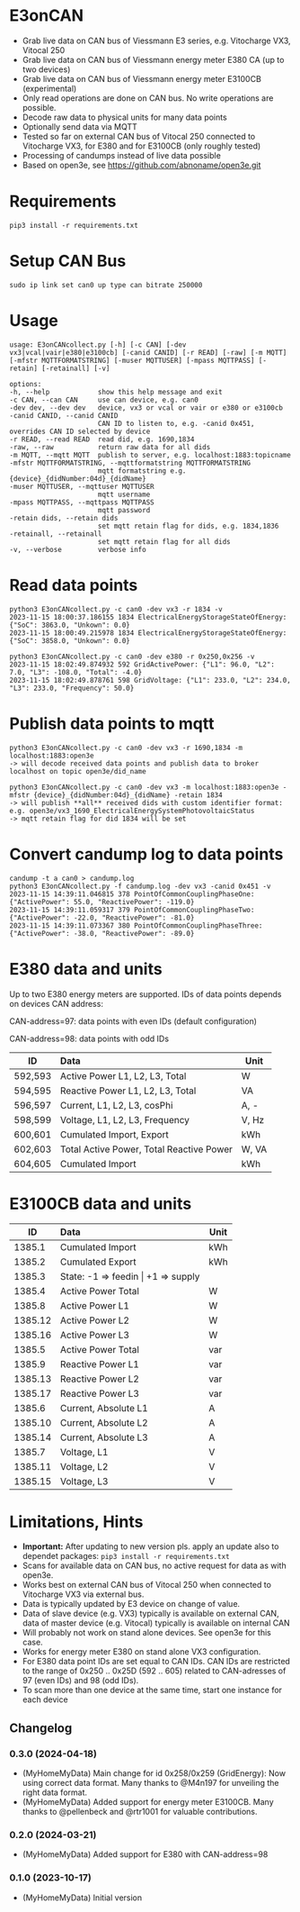 # E3onCAN
* Grab live data on CAN bus of Viessmann E3 series, e.g. Vitocharge VX3, Vitocal 250
* Grab live data on CAN bus of Viessmann energy meter E380 CA (up to two devices)
* Grab live data on CAN bus of Viessmann energy meter E3100CB (experimental)
* Only read operations are done on CAN bus. No write operations are possible.
* Decode raw data to physical units for many data points
* Optionally send data via MQTT
* Tested so far on external CAN bus of Vitocal 250 connected to Vitocharge VX3, for E380 and for E3100CB (only roughly tested)
* Processing of candumps instead of live data possible
* Based on open3e, see https://github.com/abnoname/open3e.git 

# Requirements
    pip3 install -r requirements.txt

# Setup CAN Bus
    sudo ip link set can0 up type can bitrate 250000

# Usage
    usage: E3onCANcollect.py [-h] [-c CAN] [-dev vx3|vcal|vair|e380|e3100cb] [-canid CANID] [-r READ] [-raw] [-m MQTT] [-mfstr MQTTFORMATSTRING] [-muser MQTTUSER] [-mpass MQTTPASS] [-retain] [-retainall] [-v]

    options:
    -h, --help            show this help message and exit
    -c CAN, --can CAN     use can device, e.g. can0
    -dev dev, --dev dev   device, vx3 or vcal or vair or e380 or e3100cb
    -canid CANID, --canid CANID
                          CAN ID to listen to, e.g. -canid 0x451, overrides CAN ID selected by device
    -r READ, --read READ  read did, e.g. 1690,1834
    -raw, --raw           return raw data for all dids
    -m MQTT, --mqtt MQTT  publish to server, e.g. localhost:1883:topicname
    -mfstr MQTTFORMATSTRING, --mqttformatstring MQTTFORMATSTRING
                          mqtt formatstring e.g. {device}_{didNumber:04d}_{didName}
    -muser MQTTUSER, --mqttuser MQTTUSER
                          mqtt username
    -mpass MQTTPASS, --mqttpass MQTTPASS
                          mqtt password
    -retain dids, --retain dids
   	                      set mqtt retain flag for dids, e.g. 1834,1836
    -retainall, --retainall
   	                      set mqtt retain flag for all dids
    -v, --verbose         verbose info

# Read data points
    python3 E3onCANcollect.py -c can0 -dev vx3 -r 1834 -v
    2023-11-15 18:00:37.186155 1834 ElectricalEnergyStorageStateOfEnergy: {"SoC": 3863.0, "Unkown": 0.0}
    2023-11-15 18:00:49.215978 1834 ElectricalEnergyStorageStateOfEnergy: {"SoC": 3858.0, "Unkown": 0.0}
    
    python3 E3onCANcollect.py -c can0 -dev e380 -r 0x250,0x256 -v
    2023-11-15 18:02:49.874932 592 GridActivePower: {"L1": 96.0, "L2": 7.0, "L3": -108.0, "Total": -4.0}
    2023-11-15 18:02:49.878761 598 GridVoltage: {"L1": 233.0, "L2": 234.0, "L3": 233.0, "Frequency": 50.0}
    
# Publish data points to mqtt
    python3 E3onCANcollect.py -c can0 -dev vx3 -r 1690,1834 -m localhost:1883:open3e
    -> will decode received data points and publish data to broker localhost on topic open3e/did_name

    python3 E3onCANcollect.py -c can0 -dev vx3 -m localhost:1883:open3e -mfstr {device}_{didNumber:04d}_{didName} -retain 1834
    -> will publish **all** received dids with custom identifier format: e.g. open3e/vx3_1690_ElectricalEnergySystemPhotovoltaicStatus
    -> mqtt retain flag for did 1834 will be set

# Convert candump log to data points
    candump -t a can0 > candump.log
    python3 E3onCANcollect.py -f candump.log -dev vx3 -canid 0x451 -v
    2023-11-15 14:39:11.046815 378 PointOfCommonCouplingPhaseOne: {"ActivePower": 55.0, "ReactivePower": -119.0}
    2023-11-15 14:39:11.059317 379 PointOfCommonCouplingPhaseTwo: {"ActivePower": -22.0, "ReactivePower": -81.0}
    2023-11-15 14:39:11.073367 380 PointOfCommonCouplingPhaseThree: {"ActivePower": -38.0, "ReactivePower": -89.0}

# E380 data and units
Up to two E380 energy meters are supported. IDs of data points depends on devices CAN address:

CAN-address=97: data points with even IDs (default configuration)

CAN-address=98: data points with odd IDs

| ID | Data| Unit |
| ------|:--- |------|
| 592,593 | Active Power L1, L2, L3, Total |  W |
| 594,595 | Reactive Power L1, L2, L3, Total | VA |
| 596,597 | Current, L1, L2, L3, cosPhi | A, - |
| 598,599 | Voltage, L1, L2, L3, Frequency | V, Hz |
| 600,601 | Cumulated Import, Export | kWh |
| 602,603 | Total Active Power, Total Reactive Power | W, VA |
| 604,605 | Cumulated Import | kWh |

# E3100CB data and units

| ID | Data| Unit |
| ------|:--- |------|
| 1385.1  | Cumulated Import | kWh |
| 1385.2  | Cumulated Export | kWh |
| 1385.3  | State: -1 => feedin \| +1 => supply | |
| 1385.4  | Active Power Total |  W |
| 1385.8  | Active Power L1 |  W |
| 1385.12  | Active Power L2 |  W |
| 1385.16  | Active Power L3 |  W |
| 1385.5  | Active Power Total |  var |
| 1385.9  | Reactive Power L1 |  var |
| 1385.13  | Reactive Power L2 |  var |
| 1385.17  | Reactive Power L3 |  var |
| 1385.6 | Current, Absolute L1 | A |
| 1385.10 | Current, Absolute L2 | A |
| 1385.14 | Current, Absolute L3 | A |
| 1385.7 | Voltage, L1 | V |
| 1385.11 | Voltage, L2 | V |
| 1385.15 | Voltage, L3 | V |

# Limitations, Hints
* **Important:** After updating to new version pls. apply an update also to dependet packages: `pip3 install -r requirements.txt`
* Scans for available data on CAN bus, no active request for data as with open3e.
* Works best on external CAN bus of Vitocal 250 when connected to Vitocharge VX3 via external bus.
* Data is typically updated by E3 device on change of value.
* Data of slave device (e.g. VX3) typically is available on external CAN, data of master device (e.g. Vitocal) typically is available on internal CAN
* Will probably not work on stand alone devices. See open3e for this case.
* Works for energy meter E380 on stand alone VX3 configuration.
* For E380 data point IDs are set equal to CAN IDs. CAN IDs are restricted to the range of 0x250 .. 0x25D (592 .. 605) related to CAN-adresses of 97 (even IDs) and 98 (odd IDs).
* To scan more than one device at the same time, start one instance for each device

## Changelog
<!--
    Placeholder for the next version (at the beginning of the line):
    ### **WORK IN PROGRESS**
-->

### 0.3.0 (2024-04-18)
* (MyHomeMyData) Main change for id 0x258/0x259 (GridEnergy): Now using correct data format. Many thanks to @M4n197 for unveiling the right data format.
* (MyHomeMyData) Added support for energy meter E3100CB. Many thanks to @pellenbeck and @rtr1001 for valuable contributions.

### 0.2.0 (2024-03-21)
* (MyHomeMyData) Added support for E380 with CAN-address=98

### 0.1.0 (2023-10-17)
* (MyHomeMyData) Initial version
